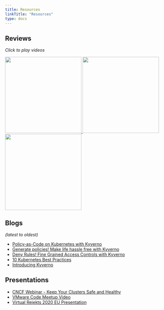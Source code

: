```yaml
---
title: Resources
linkTitle: "Resources"
type: docs
---
```


## Reviews

*Click to play videos*

<a href="https://www.youtube.com/watch?v=DW2u6LhNMh0&feature=youtu.be&t=116">
<img src="https://img.youtube.com/vi/DW2u6LhNMh0/0.jpg" width="250">
</a>

<a href="https://www.youtube.com/watch?v=ZE4Zu9WQET4&feature=youtu.be&t=1621">
<img src="https://img.youtube.com/vi/ZE4Zu9WQET4/0.jpg" width="250">
</a>

<a href="https://www.youtube.com/watch?v=Mukbfbr2b_k&t=1053">
<img src="https://img.youtube.com/vi/Mukbfbr2b_k/0.jpg" width="250">
</a>

## Blogs

*(latest to oldest)*

- [Policy-as-Code on Kubernetes with Kyverno](https://medium.com/better-programming/policy-as-code-on-kubernetes-with-kyverno-b144749f144) 
- [Generate policies! Make life hassle free with Kyverno](https://evalsocket.dev/kyverno-generate-policy/)
- [Deny Rules! Fine Grained Access Controls with Kyverno](https://medium.com/@shutting06/deny-rules-fine-grained-kubernetes-access-controls-with-kyverno-88eaffb7bc6)
- [10 Kubernetes Best Practices](https://thenewstack.io/10-kubernetes-best-practices-you-can-easily-apply-to-your-clusters/)
- [Introducing Kyverno](https://nirmata.com/2019/07/11/managing-kubernetes-configuration-with-policies/)

## Presentations

- [CNCF Webinar - Keep Your Clusters Safe and Healthy](https://www.cncf.io/webinars/how-to-keep-your-clusters-safe-and-healthy/)
- [VMware Code Meetup Video](https://www.youtube.com/watch?v=mgEmTvLytb0)
- [Virtual Rejekts 2020 EU Presentation](https://www.youtube.com/watch?v=caFMtSg4A6I)



